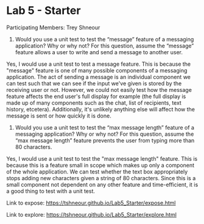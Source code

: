 # Lab 5 - Starter
Participating Members: Trey Shneour
1) Would you use a unit test to test the “message” feature of a messaging application? Why or why not? For this question, assume the “message” feature allows a user to write and send a message to another user.

Yes, I would use a unit test to test a message feature. This is because the "message" feature is one of many possible components of a messaging application. The act of sending a message is an individual component we can test such that we can see if the input we've given is stored by the receiving user or not. However, we could not easily test how the message feature affects the end user's full display for example (the full display is made up of many components such as the chat, list of recipients, text history, etcetera). Additionally, it's unlikely anything else will affect how the message is sent or how quickly it is done.

1) Would you use a unit test to test the “max message length” feature of a messaging application? Why or why not? For this question, assume the “max message length” feature prevents the user from typing more than 80 characters.

Yes, I would use a unit test to test the "max message length" feature. This is because this is a feature small in scope which makes up only a component of the whole application. We can test whether the text box appropriately stops adding new characters given a string of 80 characters. Since this is a small component not dependent on any other feature and time-efficient, it is a good thing to test with a unit test.

Link to expose: https://tshneour.github.io/Lab5_Starter/expose.html

Link to explore: https://tshneour.github.io/Lab5_Starter/explore.html
